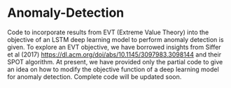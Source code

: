 # Anomaly-Detection
Code to incorporate results from EVT (Extreme Value Theory) into the objective of an LSTM deep learning model to perform anomaly detection is given. To explore an EVT objective, we have borrowed insights from Siffer et al (2017) https://dl.acm.org/doi/abs/10.1145/3097983.3098144 and their SPOT algorithm. At present, we have provided only the partial code to give an idea on how to modify the objective function of a deep learning model for anomaly detection. Complete code will be updated soon.
